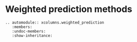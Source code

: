 # Weighted prediction methods

```{eval-rst}
.. automodule:: xcolumns.weighted_prediction
   :members:
   :undoc-members:
   :show-inheritance:
```